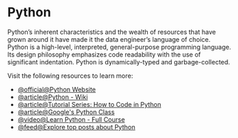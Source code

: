 # Python

Python’s inherent characteristics and the wealth of resources that have grown around it have made it the data engineer’s language of choice. Python is a high-level, interpreted, general-purpose programming language. Its design philosophy emphasizes code readability with the use of significant indentation. Python is dynamically-typed and garbage-collected.

Visit the following resources to learn more:

- [@official@Python Website](https://www.python.org/)
- [@article@Python - Wiki](https://en.wikipedia.org/wiki/Python_(programming_language))
- [@article@Tutorial Series: How to Code in Python](https://www.digitalocean.com/community/tutorials/how-to-write-your-first-python-3-program)
- [@article@Google's Python Class](https://developers.google.com/edu/python)
- [@video@Learn Python - Full Course](https://www.youtube.com/watch?v=4M87qBgpafk)
- [@feed@Explore top posts about Python](https://app.daily.dev/tags/python?ref=roadmapsh)